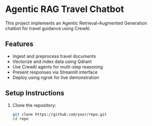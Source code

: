 # Agentic RAG Travel Chatbot

This project implements an Agentic Retrieval-Augmented Generation chatbot for travel guidance using CrewAI.

## Features
- Ingest and preprocess travel documents
- Vectorize and index data using Qdrant
- Use CrewAI agents for multi-step reasoning
- Present responses via Streamlit interface
- Deploy using ngrok for live demonstration

## Setup Instructions

1. Clone the repository:
   ```bash
   git clone https://github.com/your/repo.git
   cd repo